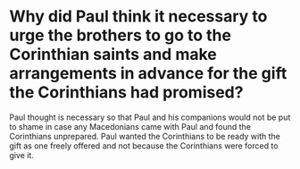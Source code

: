 # Why did Paul think it necessary to urge the brothers to go to the Corinthian saints and make arrangements in advance for the gift the Corinthians had promised?

Paul thought is necessary so that Paul and his companions would not be put to shame in case any Macedonians came with Paul and found the Corinthians unprepared. Paul wanted the Corinthians to be ready with the gift as one freely offered and not because the Corinthians were forced to give it.
